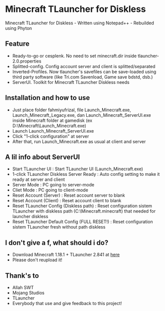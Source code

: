 # Minecraft TLauncher for Diskless

Minecraft TLauncher for Diskless - Written using Notepad++ - Rebuilded using Phyton

## Feature

- Ready-to-go or cesplenk. No need to set minecraft.dir inside tlauncher-2.0.properties
- Splitted-config. Config account server and client is splitted/separated
- Inverted-Profiles. Now tlauncher's savefiles can be save-loaded using third party software (like Tri.com Savenload, Game save bdstd, dsb.)
- ServerUI. Toolkit for Minecraft TLauncher Diskless needs

## Installation and how to use

- Just place folder fahmiyufrizal, file Launch_Minecraft.exe, Launch_Minecraft_Legacy.exe, dan Launch_Minecraft_ServerUI.exe inside Minecraft folder at gamedisk (ex D:\Minecraft\Launch_Minecraft.exe)
- Launch Launch_Minecraft_ServerUI.exe
- Click "1-click configuration" at server
- After that, run Launch_Minecraft.exe as usual at client and server

## A lil info about ServerUI

- Start TLauncher UI : Start TLauncher UI (Launch_Minecraft.exe)
- 1-click TLauncher Diskless Server Ready : Auto config setting to make it ready at server and client
- Server Mode : PC going to server-mode
- Cliet Mode : PC going to client-mode
- Reset Account (Server) : Reset account server to blank
- Reset Account (Client) : Reset account client to blank
- Reset TLauncher Config (Diskless path) : Reset configuration sistem TLauncher with diskless path (C:\Minecraft\.minecraft) that needed for launcher diskless
- Reset TLauncher Default Config (FULL RESET!) : Reset configuration sistem TLauncher fresh without path diskless

## I don't give a f, what should i do?

- Download Minecraft 1.18.1 + TLauncher 2.841 at [here](https://drive.google.com/file/d/1CA0JvOw_17dZNkQcpSASDM4q1QLiaEGz/view?fbclid=IwAR2ViknbxW80IvDJvsfbGtxmSJtd98casrqxtAwX5j28CMgh2C3yaOZXn04)
- Please don't reupload it!

## Thank's to

- Allah SWT
- Mojang Studios
- TLauncher
- Everybody that use and give feedback to this project!
